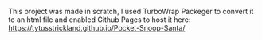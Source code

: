 This project was made in scratch, I used TurboWrap Packeger to convert it to an html file and enabled Github Pages to host it here:
https://tytusstrickland.github.io/Pocket-Snoop-Santa/
